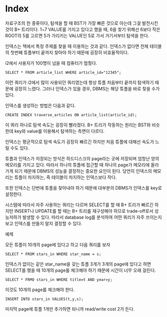 # Index

자료구조의 한 종류이다, 탐색을 할 때 BST가 가장 빠른 것으로 아는데 그걸 발전시킨 것이 B+ 트리이다. 1~7 VALUE를 가지고 있다고 했을 때, 6을 찾기 위해선 6보다 작은 ROOT의 5를 고르면 5가 가리키는 VALUE인 5로 가서 거기서부터 탐색을 한다. 

인덱스는 책에서 특정 주제를 찾을 때 이용하는 것과 같다. 인덱스가 없다면 전체 테이블의 첫번째 튜플부터 끝까지 찾아야 하기 때문에 굉장히 비효율적이다.

i2에서 사용자가 100명이 넘을 때 컴퓨터가 멈췄다. 

```mysql
SELECT * FROM article_list WHERE article_id="12345";
```

이런 쿼리가 i2에서 많이 사용되던 쿼리였는데 항상 튜플 처음부터 끝까지 탐색하기 때문에 굉장히 느렸다. 그러나 인덱스가 있을 경우, DBMS는 해당 튜플을 바로 찾을 수가 있다.

인덱스를 생성하는 방법은 다음과 같다.

```mysql
CREATE INDEX traverse_articles ON article_list(article_id);
```

이 쿼리 하나로 탐색 속도는 굉장히 빨라졌다. B+ 트리가 작동하는 원리는 BST와 비슷한데 key와 value를 이용해서 탐색하는 측면이 다르다. 

인덱스는 평균적으로 탐색 속도가 굉장히 빠르긴 하지만 처음 튜플에 대해선 속도가 느릴 수도 있다.

튜플과 인덱스가 저장되는 방식은 하드디스크의 page라는 곳에 저장되며 엄청난 양의 메모리를 가지고 있다. 따라서 하나의 튜플에 접근할 때 하나의 page가 메모리에 올라가게 되기 때문에 DBMS의 성능을 결정하는 중요한 요인이 된다. 당연히 인덱스의 메모리는 튜플이 차지하는, 즉 테이블이 차지하는 인덱스보다 작다.

또한 인덱스는 단번에 튜플을 찾아내야 하기 때문에 대부분의 DBMS가 인덱스를 key로 설정한다. 

시스템에 따라서 자주 사용하는 쿼리는 다르며 SELECT를 할 때 B+ 트리가 빠르긴 하지만 INSERT나 UPDATE를 할 때는 B+ 트리를 재구성해야 하므로 trade-off로서 성능저하가 발생할 수 있다. 따라서 database log를 분석하여 어떤 쿼리가 자주 쓰이는지 보고 인덱스를 만들지 말지 결정할 수 있다.

예제

모든 튜플이 10개의 page에 있다고 하고 다음 쿼리를 보자

```mysql
SELECT * FROM stars_in WHERE star_name = s;
```

인덱스가 없이는 같은 star_name을 갖는 튜플 3개가 3개의 page에 있다고 하면 SELECT를 했을 때 10개의 page를 체크해야 하기 때문에 시간이 너무 오래 걸린다.

```mysql
SELECT * FRMO stars_in WHERE title=t AND year=y;
```

이것도 10개의 page를 체크해야 한다.

```mysql
INSERT INTO stars_in VALUES(t,y,s);
```

마지막 page에 튜플 1개만 추가하면 되니까 read/write cost 2가 든다.